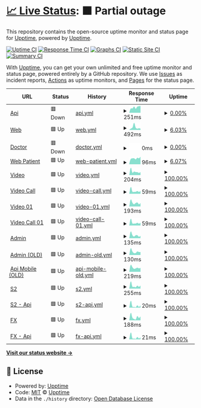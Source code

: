 # [📈 Live Status](https://upptime.github.io/upptime): <!--live status--> **🟧 Partial outage**

This repository contains the open-source uptime monitor and status page for [Upptime](https://upptime.js.org), powered by [Upptime](https://github.com/upptime/upptime).

[![Uptime CI](https://github.com/marcoadasilvaa/health/workflows/Uptime%20CI/badge.svg)](https://github.com/marcoadasilvaa/health/actions?query=workflow%3A%22Uptime+CI%22)
[![Response Time CI](https://github.com/marcoadasilvaa/health/workflows/Response%20Time%20CI/badge.svg)](https://github.com/marcoadasilvaa/health/actions?query=workflow%3A%22Response+Time+CI%22)
[![Graphs CI](https://github.com/marcoadasilvaa/health/workflows/Graphs%20CI/badge.svg)](https://github.com/marcoadasilvaa/health/actions?query=workflow%3A%22Graphs+CI%22)
[![Static Site CI](https://github.com/marcoadasilvaa/health/workflows/Static%20Site%20CI/badge.svg)](https://github.com/marcoadasilvaa/health/actions?query=workflow%3A%22Static+Site+CI%22)
[![Summary CI](https://github.com/marcoadasilvaa/health/workflows/Summary%20CI/badge.svg)](https://github.com/marcoadasilvaa/health/actions?query=workflow%3A%22Summary+CI%22)

With [Upptime](https://upptime.js.org), you can get your own unlimited and free uptime monitor and status page, powered entirely by a GitHub repository. We use [Issues](https://github.com/upptime/upptime/issues) as incident reports, [Actions](https://github.com/marcoadasilvaa/health/actions) as uptime monitors, and [Pages](https://upptime.github.io/upptime) for the status page.

<!--start: status pages-->
<!-- This summary is generated by Upptime (https://github.com/upptime/upptime) -->
<!-- Do not edit this manually, your changes will be overwritten -->
<!-- prettier-ignore -->
| URL | Status | History | Response Time | Uptime |
| --- | ------ | ------- | ------------- | ------ |
| <img alt="" src="https://icons.duckduckgo.com/ip3/app.sanna.pe.ico" height="13"> [Api](https://app.sanna.pe/validacionServicios.html) | 🟥 Down | [api.yml](https://github.com/marcoadasilvaa/health/commits/HEAD/history/api.yml) | <details><summary><img alt="Response time graph" src="./graphs/api/response-time-week.png" height="20"> 251ms</summary><br><a href="https://marcoadasilvaa.github.io/health/history/api"><img alt="Response time 1094" src="https://img.shields.io/endpoint?url=https%3A%2F%2Fraw.githubusercontent.com%2Fmarcoadasilvaa%2Fhealth%2FHEAD%2Fapi%2Fapi%2Fresponse-time.json"></a><br><a href="https://marcoadasilvaa.github.io/health/history/api"><img alt="24-hour response time 315" src="https://img.shields.io/endpoint?url=https%3A%2F%2Fraw.githubusercontent.com%2Fmarcoadasilvaa%2Fhealth%2FHEAD%2Fapi%2Fapi%2Fresponse-time-day.json"></a><br><a href="https://marcoadasilvaa.github.io/health/history/api"><img alt="7-day response time 251" src="https://img.shields.io/endpoint?url=https%3A%2F%2Fraw.githubusercontent.com%2Fmarcoadasilvaa%2Fhealth%2FHEAD%2Fapi%2Fapi%2Fresponse-time-week.json"></a><br><a href="https://marcoadasilvaa.github.io/health/history/api"><img alt="30-day response time 286" src="https://img.shields.io/endpoint?url=https%3A%2F%2Fraw.githubusercontent.com%2Fmarcoadasilvaa%2Fhealth%2FHEAD%2Fapi%2Fapi%2Fresponse-time-month.json"></a><br><a href="https://marcoadasilvaa.github.io/health/history/api"><img alt="1-year response time 1112" src="https://img.shields.io/endpoint?url=https%3A%2F%2Fraw.githubusercontent.com%2Fmarcoadasilvaa%2Fhealth%2FHEAD%2Fapi%2Fapi%2Fresponse-time-year.json"></a></details> | <details><summary><a href="https://marcoadasilvaa.github.io/health/history/api">0.00%</a></summary><a href="https://marcoadasilvaa.github.io/health/history/api"><img alt="All-time uptime 86.90%" src="https://img.shields.io/endpoint?url=https%3A%2F%2Fraw.githubusercontent.com%2Fmarcoadasilvaa%2Fhealth%2FHEAD%2Fapi%2Fapi%2Fuptime.json"></a><br><a href="https://marcoadasilvaa.github.io/health/history/api"><img alt="24-hour uptime 0.00%" src="https://img.shields.io/endpoint?url=https%3A%2F%2Fraw.githubusercontent.com%2Fmarcoadasilvaa%2Fhealth%2FHEAD%2Fapi%2Fapi%2Fuptime-day.json"></a><br><a href="https://marcoadasilvaa.github.io/health/history/api"><img alt="7-day uptime 0.00%" src="https://img.shields.io/endpoint?url=https%3A%2F%2Fraw.githubusercontent.com%2Fmarcoadasilvaa%2Fhealth%2FHEAD%2Fapi%2Fapi%2Fuptime-week.json"></a><br><a href="https://marcoadasilvaa.github.io/health/history/api"><img alt="30-day uptime 0.00%" src="https://img.shields.io/endpoint?url=https%3A%2F%2Fraw.githubusercontent.com%2Fmarcoadasilvaa%2Fhealth%2FHEAD%2Fapi%2Fapi%2Fuptime-month.json"></a><br><a href="https://marcoadasilvaa.github.io/health/history/api"><img alt="1-year uptime 75.53%" src="https://img.shields.io/endpoint?url=https%3A%2F%2Fraw.githubusercontent.com%2Fmarcoadasilvaa%2Fhealth%2FHEAD%2Fapi%2Fapi%2Fuptime-year.json"></a></details>
| <img alt="" src="https://icons.duckduckgo.com/ip3/www.sanna.pe.ico" height="13"> [Web](https://www.sanna.pe/) | 🟩 Up | [web.yml](https://github.com/marcoadasilvaa/health/commits/HEAD/history/web.yml) | <details><summary><img alt="Response time graph" src="./graphs/web/response-time-week.png" height="20"> 492ms</summary><br><a href="https://marcoadasilvaa.github.io/health/history/web"><img alt="Response time 506" src="https://img.shields.io/endpoint?url=https%3A%2F%2Fraw.githubusercontent.com%2Fmarcoadasilvaa%2Fhealth%2FHEAD%2Fapi%2Fweb%2Fresponse-time.json"></a><br><a href="https://marcoadasilvaa.github.io/health/history/web"><img alt="24-hour response time 500" src="https://img.shields.io/endpoint?url=https%3A%2F%2Fraw.githubusercontent.com%2Fmarcoadasilvaa%2Fhealth%2FHEAD%2Fapi%2Fweb%2Fresponse-time-day.json"></a><br><a href="https://marcoadasilvaa.github.io/health/history/web"><img alt="7-day response time 492" src="https://img.shields.io/endpoint?url=https%3A%2F%2Fraw.githubusercontent.com%2Fmarcoadasilvaa%2Fhealth%2FHEAD%2Fapi%2Fweb%2Fresponse-time-week.json"></a><br><a href="https://marcoadasilvaa.github.io/health/history/web"><img alt="30-day response time 426" src="https://img.shields.io/endpoint?url=https%3A%2F%2Fraw.githubusercontent.com%2Fmarcoadasilvaa%2Fhealth%2FHEAD%2Fapi%2Fweb%2Fresponse-time-month.json"></a><br><a href="https://marcoadasilvaa.github.io/health/history/web"><img alt="1-year response time 502" src="https://img.shields.io/endpoint?url=https%3A%2F%2Fraw.githubusercontent.com%2Fmarcoadasilvaa%2Fhealth%2FHEAD%2Fapi%2Fweb%2Fresponse-time-year.json"></a></details> | <details><summary><a href="https://marcoadasilvaa.github.io/health/history/web">6.03%</a></summary><a href="https://marcoadasilvaa.github.io/health/history/web"><img alt="All-time uptime 90.57%" src="https://img.shields.io/endpoint?url=https%3A%2F%2Fraw.githubusercontent.com%2Fmarcoadasilvaa%2Fhealth%2FHEAD%2Fapi%2Fweb%2Fuptime.json"></a><br><a href="https://marcoadasilvaa.github.io/health/history/web"><img alt="24-hour uptime 42.24%" src="https://img.shields.io/endpoint?url=https%3A%2F%2Fraw.githubusercontent.com%2Fmarcoadasilvaa%2Fhealth%2FHEAD%2Fapi%2Fweb%2Fuptime-day.json"></a><br><a href="https://marcoadasilvaa.github.io/health/history/web"><img alt="7-day uptime 6.03%" src="https://img.shields.io/endpoint?url=https%3A%2F%2Fraw.githubusercontent.com%2Fmarcoadasilvaa%2Fhealth%2FHEAD%2Fapi%2Fweb%2Fuptime-week.json"></a><br><a href="https://marcoadasilvaa.github.io/health/history/web"><img alt="30-day uptime 0.00%" src="https://img.shields.io/endpoint?url=https%3A%2F%2Fraw.githubusercontent.com%2Fmarcoadasilvaa%2Fhealth%2FHEAD%2Fapi%2Fweb%2Fuptime-month.json"></a><br><a href="https://marcoadasilvaa.github.io/health/history/web"><img alt="1-year uptime 80.72%" src="https://img.shields.io/endpoint?url=https%3A%2F%2Fraw.githubusercontent.com%2Fmarcoadasilvaa%2Fhealth%2FHEAD%2Fapi%2Fweb%2Fuptime-year.json"></a></details>
| <img alt="" src="https://icons.duckduckgo.com/ip3/doctoronline.doctormas.com.pe.ico" height="13"> [Doctor](https://doctoronline.doctormas.com.pe/) | 🟥 Down | [doctor.yml](https://github.com/marcoadasilvaa/health/commits/HEAD/history/doctor.yml) | <details><summary><img alt="Response time graph" src="./graphs/doctor/response-time-week.png" height="20"> 0ms</summary><br><a href="https://marcoadasilvaa.github.io/health/history/doctor"><img alt="Response time 2141" src="https://img.shields.io/endpoint?url=https%3A%2F%2Fraw.githubusercontent.com%2Fmarcoadasilvaa%2Fhealth%2FHEAD%2Fapi%2Fdoctor%2Fresponse-time.json"></a><br><a href="https://marcoadasilvaa.github.io/health/history/doctor"><img alt="24-hour response time 0" src="https://img.shields.io/endpoint?url=https%3A%2F%2Fraw.githubusercontent.com%2Fmarcoadasilvaa%2Fhealth%2FHEAD%2Fapi%2Fdoctor%2Fresponse-time-day.json"></a><br><a href="https://marcoadasilvaa.github.io/health/history/doctor"><img alt="7-day response time 0" src="https://img.shields.io/endpoint?url=https%3A%2F%2Fraw.githubusercontent.com%2Fmarcoadasilvaa%2Fhealth%2FHEAD%2Fapi%2Fdoctor%2Fresponse-time-week.json"></a><br><a href="https://marcoadasilvaa.github.io/health/history/doctor"><img alt="30-day response time 0" src="https://img.shields.io/endpoint?url=https%3A%2F%2Fraw.githubusercontent.com%2Fmarcoadasilvaa%2Fhealth%2FHEAD%2Fapi%2Fdoctor%2Fresponse-time-month.json"></a><br><a href="https://marcoadasilvaa.github.io/health/history/doctor"><img alt="1-year response time 2141" src="https://img.shields.io/endpoint?url=https%3A%2F%2Fraw.githubusercontent.com%2Fmarcoadasilvaa%2Fhealth%2FHEAD%2Fapi%2Fdoctor%2Fresponse-time-year.json"></a></details> | <details><summary><a href="https://marcoadasilvaa.github.io/health/history/doctor">0.00%</a></summary><a href="https://marcoadasilvaa.github.io/health/history/doctor"><img alt="All-time uptime 1.50%" src="https://img.shields.io/endpoint?url=https%3A%2F%2Fraw.githubusercontent.com%2Fmarcoadasilvaa%2Fhealth%2FHEAD%2Fapi%2Fdoctor%2Fuptime.json"></a><br><a href="https://marcoadasilvaa.github.io/health/history/doctor"><img alt="24-hour uptime 0.00%" src="https://img.shields.io/endpoint?url=https%3A%2F%2Fraw.githubusercontent.com%2Fmarcoadasilvaa%2Fhealth%2FHEAD%2Fapi%2Fdoctor%2Fuptime-day.json"></a><br><a href="https://marcoadasilvaa.github.io/health/history/doctor"><img alt="7-day uptime 0.00%" src="https://img.shields.io/endpoint?url=https%3A%2F%2Fraw.githubusercontent.com%2Fmarcoadasilvaa%2Fhealth%2FHEAD%2Fapi%2Fdoctor%2Fuptime-week.json"></a><br><a href="https://marcoadasilvaa.github.io/health/history/doctor"><img alt="30-day uptime 0.00%" src="https://img.shields.io/endpoint?url=https%3A%2F%2Fraw.githubusercontent.com%2Fmarcoadasilvaa%2Fhealth%2FHEAD%2Fapi%2Fdoctor%2Fuptime-month.json"></a><br><a href="https://marcoadasilvaa.github.io/health/history/doctor"><img alt="1-year uptime 10.33%" src="https://img.shields.io/endpoint?url=https%3A%2F%2Fraw.githubusercontent.com%2Fmarcoadasilvaa%2Fhealth%2FHEAD%2Fapi%2Fdoctor%2Fuptime-year.json"></a></details>
| <img alt="" src="https://icons.duckduckgo.com/ip3/www.sanna.pe.ico" height="13"> [Web Patient](https://www.sanna.pe/citas/) | 🟩 Up | [web-patient.yml](https://github.com/marcoadasilvaa/health/commits/HEAD/history/web-patient.yml) | <details><summary><img alt="Response time graph" src="./graphs/web-patient/response-time-week.png" height="20"> 96ms</summary><br><a href="https://marcoadasilvaa.github.io/health/history/web-patient"><img alt="Response time 86" src="https://img.shields.io/endpoint?url=https%3A%2F%2Fraw.githubusercontent.com%2Fmarcoadasilvaa%2Fhealth%2FHEAD%2Fapi%2Fweb-patient%2Fresponse-time.json"></a><br><a href="https://marcoadasilvaa.github.io/health/history/web-patient"><img alt="24-hour response time 104" src="https://img.shields.io/endpoint?url=https%3A%2F%2Fraw.githubusercontent.com%2Fmarcoadasilvaa%2Fhealth%2FHEAD%2Fapi%2Fweb-patient%2Fresponse-time-day.json"></a><br><a href="https://marcoadasilvaa.github.io/health/history/web-patient"><img alt="7-day response time 96" src="https://img.shields.io/endpoint?url=https%3A%2F%2Fraw.githubusercontent.com%2Fmarcoadasilvaa%2Fhealth%2FHEAD%2Fapi%2Fweb-patient%2Fresponse-time-week.json"></a><br><a href="https://marcoadasilvaa.github.io/health/history/web-patient"><img alt="30-day response time 76" src="https://img.shields.io/endpoint?url=https%3A%2F%2Fraw.githubusercontent.com%2Fmarcoadasilvaa%2Fhealth%2FHEAD%2Fapi%2Fweb-patient%2Fresponse-time-month.json"></a><br><a href="https://marcoadasilvaa.github.io/health/history/web-patient"><img alt="1-year response time 88" src="https://img.shields.io/endpoint?url=https%3A%2F%2Fraw.githubusercontent.com%2Fmarcoadasilvaa%2Fhealth%2FHEAD%2Fapi%2Fweb-patient%2Fresponse-time-year.json"></a></details> | <details><summary><a href="https://marcoadasilvaa.github.io/health/history/web-patient">6.07%</a></summary><a href="https://marcoadasilvaa.github.io/health/history/web-patient"><img alt="All-time uptime 90.54%" src="https://img.shields.io/endpoint?url=https%3A%2F%2Fraw.githubusercontent.com%2Fmarcoadasilvaa%2Fhealth%2FHEAD%2Fapi%2Fweb-patient%2Fuptime.json"></a><br><a href="https://marcoadasilvaa.github.io/health/history/web-patient"><img alt="24-hour uptime 42.50%" src="https://img.shields.io/endpoint?url=https%3A%2F%2Fraw.githubusercontent.com%2Fmarcoadasilvaa%2Fhealth%2FHEAD%2Fapi%2Fweb-patient%2Fuptime-day.json"></a><br><a href="https://marcoadasilvaa.github.io/health/history/web-patient"><img alt="7-day uptime 6.07%" src="https://img.shields.io/endpoint?url=https%3A%2F%2Fraw.githubusercontent.com%2Fmarcoadasilvaa%2Fhealth%2FHEAD%2Fapi%2Fweb-patient%2Fuptime-week.json"></a><br><a href="https://marcoadasilvaa.github.io/health/history/web-patient"><img alt="30-day uptime 0.00%" src="https://img.shields.io/endpoint?url=https%3A%2F%2Fraw.githubusercontent.com%2Fmarcoadasilvaa%2Fhealth%2FHEAD%2Fapi%2Fweb-patient%2Fuptime-month.json"></a><br><a href="https://marcoadasilvaa.github.io/health/history/web-patient"><img alt="1-year uptime 80.71%" src="https://img.shields.io/endpoint?url=https%3A%2F%2Fraw.githubusercontent.com%2Fmarcoadasilvaa%2Fhealth%2FHEAD%2Fapi%2Fweb-patient%2Fuptime-year.json"></a></details>
| <img alt="" src="https://icons.duckduckgo.com/ip3/jitsi.sannavideos.com.ico" height="13"> [Video](https://jitsi.sannavideos.com/) | 🟩 Up | [video.yml](https://github.com/marcoadasilvaa/health/commits/HEAD/history/video.yml) | <details><summary><img alt="Response time graph" src="./graphs/video/response-time-week.png" height="20"> 204ms</summary><br><a href="https://marcoadasilvaa.github.io/health/history/video"><img alt="Response time 262" src="https://img.shields.io/endpoint?url=https%3A%2F%2Fraw.githubusercontent.com%2Fmarcoadasilvaa%2Fhealth%2FHEAD%2Fapi%2Fvideo%2Fresponse-time.json"></a><br><a href="https://marcoadasilvaa.github.io/health/history/video"><img alt="24-hour response time 174" src="https://img.shields.io/endpoint?url=https%3A%2F%2Fraw.githubusercontent.com%2Fmarcoadasilvaa%2Fhealth%2FHEAD%2Fapi%2Fvideo%2Fresponse-time-day.json"></a><br><a href="https://marcoadasilvaa.github.io/health/history/video"><img alt="7-day response time 204" src="https://img.shields.io/endpoint?url=https%3A%2F%2Fraw.githubusercontent.com%2Fmarcoadasilvaa%2Fhealth%2FHEAD%2Fapi%2Fvideo%2Fresponse-time-week.json"></a><br><a href="https://marcoadasilvaa.github.io/health/history/video"><img alt="30-day response time 238" src="https://img.shields.io/endpoint?url=https%3A%2F%2Fraw.githubusercontent.com%2Fmarcoadasilvaa%2Fhealth%2FHEAD%2Fapi%2Fvideo%2Fresponse-time-month.json"></a><br><a href="https://marcoadasilvaa.github.io/health/history/video"><img alt="1-year response time 258" src="https://img.shields.io/endpoint?url=https%3A%2F%2Fraw.githubusercontent.com%2Fmarcoadasilvaa%2Fhealth%2FHEAD%2Fapi%2Fvideo%2Fresponse-time-year.json"></a></details> | <details><summary><a href="https://marcoadasilvaa.github.io/health/history/video">100.00%</a></summary><a href="https://marcoadasilvaa.github.io/health/history/video"><img alt="All-time uptime 97.84%" src="https://img.shields.io/endpoint?url=https%3A%2F%2Fraw.githubusercontent.com%2Fmarcoadasilvaa%2Fhealth%2FHEAD%2Fapi%2Fvideo%2Fuptime.json"></a><br><a href="https://marcoadasilvaa.github.io/health/history/video"><img alt="24-hour uptime 100.00%" src="https://img.shields.io/endpoint?url=https%3A%2F%2Fraw.githubusercontent.com%2Fmarcoadasilvaa%2Fhealth%2FHEAD%2Fapi%2Fvideo%2Fuptime-day.json"></a><br><a href="https://marcoadasilvaa.github.io/health/history/video"><img alt="7-day uptime 100.00%" src="https://img.shields.io/endpoint?url=https%3A%2F%2Fraw.githubusercontent.com%2Fmarcoadasilvaa%2Fhealth%2FHEAD%2Fapi%2Fvideo%2Fuptime-week.json"></a><br><a href="https://marcoadasilvaa.github.io/health/history/video"><img alt="30-day uptime 98.88%" src="https://img.shields.io/endpoint?url=https%3A%2F%2Fraw.githubusercontent.com%2Fmarcoadasilvaa%2Fhealth%2FHEAD%2Fapi%2Fvideo%2Fuptime-month.json"></a><br><a href="https://marcoadasilvaa.github.io/health/history/video"><img alt="1-year uptime 95.79%" src="https://img.shields.io/endpoint?url=https%3A%2F%2Fraw.githubusercontent.com%2Fmarcoadasilvaa%2Fhealth%2FHEAD%2Fapi%2Fvideo%2Fuptime-year.json"></a></details>
| <img alt="" src="https://icons.duckduckgo.com/ip3/jitsi.sannavideos.com.ico" height="13"> [Video Call](https://jitsi.sannavideos.com/test) | 🟩 Up | [video-call.yml](https://github.com/marcoadasilvaa/health/commits/HEAD/history/video-call.yml) | <details><summary><img alt="Response time graph" src="./graphs/video-call/response-time-week.png" height="20"> 59ms</summary><br><a href="https://marcoadasilvaa.github.io/health/history/video-call"><img alt="Response time 75" src="https://img.shields.io/endpoint?url=https%3A%2F%2Fraw.githubusercontent.com%2Fmarcoadasilvaa%2Fhealth%2FHEAD%2Fapi%2Fvideo-call%2Fresponse-time.json"></a><br><a href="https://marcoadasilvaa.github.io/health/history/video-call"><img alt="24-hour response time 57" src="https://img.shields.io/endpoint?url=https%3A%2F%2Fraw.githubusercontent.com%2Fmarcoadasilvaa%2Fhealth%2FHEAD%2Fapi%2Fvideo-call%2Fresponse-time-day.json"></a><br><a href="https://marcoadasilvaa.github.io/health/history/video-call"><img alt="7-day response time 59" src="https://img.shields.io/endpoint?url=https%3A%2F%2Fraw.githubusercontent.com%2Fmarcoadasilvaa%2Fhealth%2FHEAD%2Fapi%2Fvideo-call%2Fresponse-time-week.json"></a><br><a href="https://marcoadasilvaa.github.io/health/history/video-call"><img alt="30-day response time 77" src="https://img.shields.io/endpoint?url=https%3A%2F%2Fraw.githubusercontent.com%2Fmarcoadasilvaa%2Fhealth%2FHEAD%2Fapi%2Fvideo-call%2Fresponse-time-month.json"></a><br><a href="https://marcoadasilvaa.github.io/health/history/video-call"><img alt="1-year response time 74" src="https://img.shields.io/endpoint?url=https%3A%2F%2Fraw.githubusercontent.com%2Fmarcoadasilvaa%2Fhealth%2FHEAD%2Fapi%2Fvideo-call%2Fresponse-time-year.json"></a></details> | <details><summary><a href="https://marcoadasilvaa.github.io/health/history/video-call">100.00%</a></summary><a href="https://marcoadasilvaa.github.io/health/history/video-call"><img alt="All-time uptime 99.66%" src="https://img.shields.io/endpoint?url=https%3A%2F%2Fraw.githubusercontent.com%2Fmarcoadasilvaa%2Fhealth%2FHEAD%2Fapi%2Fvideo-call%2Fuptime.json"></a><br><a href="https://marcoadasilvaa.github.io/health/history/video-call"><img alt="24-hour uptime 100.00%" src="https://img.shields.io/endpoint?url=https%3A%2F%2Fraw.githubusercontent.com%2Fmarcoadasilvaa%2Fhealth%2FHEAD%2Fapi%2Fvideo-call%2Fuptime-day.json"></a><br><a href="https://marcoadasilvaa.github.io/health/history/video-call"><img alt="7-day uptime 100.00%" src="https://img.shields.io/endpoint?url=https%3A%2F%2Fraw.githubusercontent.com%2Fmarcoadasilvaa%2Fhealth%2FHEAD%2Fapi%2Fvideo-call%2Fuptime-week.json"></a><br><a href="https://marcoadasilvaa.github.io/health/history/video-call"><img alt="30-day uptime 98.88%" src="https://img.shields.io/endpoint?url=https%3A%2F%2Fraw.githubusercontent.com%2Fmarcoadasilvaa%2Fhealth%2FHEAD%2Fapi%2Fvideo-call%2Fuptime-month.json"></a><br><a href="https://marcoadasilvaa.github.io/health/history/video-call"><img alt="1-year uptime 99.48%" src="https://img.shields.io/endpoint?url=https%3A%2F%2Fraw.githubusercontent.com%2Fmarcoadasilvaa%2Fhealth%2FHEAD%2Fapi%2Fvideo-call%2Fuptime-year.json"></a></details>
| <img alt="" src="https://icons.duckduckgo.com/ip3/jitsi01.sannavideos.com.ico" height="13"> [Video 01](https://jitsi01.sannavideos.com/) | 🟩 Up | [video-01.yml](https://github.com/marcoadasilvaa/health/commits/HEAD/history/video-01.yml) | <details><summary><img alt="Response time graph" src="./graphs/video-01/response-time-week.png" height="20"> 193ms</summary><br><a href="https://marcoadasilvaa.github.io/health/history/video-01"><img alt="Response time 233" src="https://img.shields.io/endpoint?url=https%3A%2F%2Fraw.githubusercontent.com%2Fmarcoadasilvaa%2Fhealth%2FHEAD%2Fapi%2Fvideo-01%2Fresponse-time.json"></a><br><a href="https://marcoadasilvaa.github.io/health/history/video-01"><img alt="24-hour response time 175" src="https://img.shields.io/endpoint?url=https%3A%2F%2Fraw.githubusercontent.com%2Fmarcoadasilvaa%2Fhealth%2FHEAD%2Fapi%2Fvideo-01%2Fresponse-time-day.json"></a><br><a href="https://marcoadasilvaa.github.io/health/history/video-01"><img alt="7-day response time 193" src="https://img.shields.io/endpoint?url=https%3A%2F%2Fraw.githubusercontent.com%2Fmarcoadasilvaa%2Fhealth%2FHEAD%2Fapi%2Fvideo-01%2Fresponse-time-week.json"></a><br><a href="https://marcoadasilvaa.github.io/health/history/video-01"><img alt="30-day response time 241" src="https://img.shields.io/endpoint?url=https%3A%2F%2Fraw.githubusercontent.com%2Fmarcoadasilvaa%2Fhealth%2FHEAD%2Fapi%2Fvideo-01%2Fresponse-time-month.json"></a><br><a href="https://marcoadasilvaa.github.io/health/history/video-01"><img alt="1-year response time 233" src="https://img.shields.io/endpoint?url=https%3A%2F%2Fraw.githubusercontent.com%2Fmarcoadasilvaa%2Fhealth%2FHEAD%2Fapi%2Fvideo-01%2Fresponse-time-year.json"></a></details> | <details><summary><a href="https://marcoadasilvaa.github.io/health/history/video-01">100.00%</a></summary><a href="https://marcoadasilvaa.github.io/health/history/video-01"><img alt="All-time uptime 99.66%" src="https://img.shields.io/endpoint?url=https%3A%2F%2Fraw.githubusercontent.com%2Fmarcoadasilvaa%2Fhealth%2FHEAD%2Fapi%2Fvideo-01%2Fuptime.json"></a><br><a href="https://marcoadasilvaa.github.io/health/history/video-01"><img alt="24-hour uptime 100.00%" src="https://img.shields.io/endpoint?url=https%3A%2F%2Fraw.githubusercontent.com%2Fmarcoadasilvaa%2Fhealth%2FHEAD%2Fapi%2Fvideo-01%2Fuptime-day.json"></a><br><a href="https://marcoadasilvaa.github.io/health/history/video-01"><img alt="7-day uptime 100.00%" src="https://img.shields.io/endpoint?url=https%3A%2F%2Fraw.githubusercontent.com%2Fmarcoadasilvaa%2Fhealth%2FHEAD%2Fapi%2Fvideo-01%2Fuptime-week.json"></a><br><a href="https://marcoadasilvaa.github.io/health/history/video-01"><img alt="30-day uptime 98.02%" src="https://img.shields.io/endpoint?url=https%3A%2F%2Fraw.githubusercontent.com%2Fmarcoadasilvaa%2Fhealth%2FHEAD%2Fapi%2Fvideo-01%2Fuptime-month.json"></a><br><a href="https://marcoadasilvaa.github.io/health/history/video-01"><img alt="1-year uptime 99.66%" src="https://img.shields.io/endpoint?url=https%3A%2F%2Fraw.githubusercontent.com%2Fmarcoadasilvaa%2Fhealth%2FHEAD%2Fapi%2Fvideo-01%2Fuptime-year.json"></a></details>
| <img alt="" src="https://icons.duckduckgo.com/ip3/jitsi01.sannavideos.com.ico" height="13"> [Video Call 01](https://jitsi01.sannavideos.com/test) | 🟩 Up | [video-call-01.yml](https://github.com/marcoadasilvaa/health/commits/HEAD/history/video-call-01.yml) | <details><summary><img alt="Response time graph" src="./graphs/video-call-01/response-time-week.png" height="20"> 59ms</summary><br><a href="https://marcoadasilvaa.github.io/health/history/video-call-01"><img alt="Response time 71" src="https://img.shields.io/endpoint?url=https%3A%2F%2Fraw.githubusercontent.com%2Fmarcoadasilvaa%2Fhealth%2FHEAD%2Fapi%2Fvideo-call-01%2Fresponse-time.json"></a><br><a href="https://marcoadasilvaa.github.io/health/history/video-call-01"><img alt="24-hour response time 57" src="https://img.shields.io/endpoint?url=https%3A%2F%2Fraw.githubusercontent.com%2Fmarcoadasilvaa%2Fhealth%2FHEAD%2Fapi%2Fvideo-call-01%2Fresponse-time-day.json"></a><br><a href="https://marcoadasilvaa.github.io/health/history/video-call-01"><img alt="7-day response time 59" src="https://img.shields.io/endpoint?url=https%3A%2F%2Fraw.githubusercontent.com%2Fmarcoadasilvaa%2Fhealth%2FHEAD%2Fapi%2Fvideo-call-01%2Fresponse-time-week.json"></a><br><a href="https://marcoadasilvaa.github.io/health/history/video-call-01"><img alt="30-day response time 80" src="https://img.shields.io/endpoint?url=https%3A%2F%2Fraw.githubusercontent.com%2Fmarcoadasilvaa%2Fhealth%2FHEAD%2Fapi%2Fvideo-call-01%2Fresponse-time-month.json"></a><br><a href="https://marcoadasilvaa.github.io/health/history/video-call-01"><img alt="1-year response time 71" src="https://img.shields.io/endpoint?url=https%3A%2F%2Fraw.githubusercontent.com%2Fmarcoadasilvaa%2Fhealth%2FHEAD%2Fapi%2Fvideo-call-01%2Fresponse-time-year.json"></a></details> | <details><summary><a href="https://marcoadasilvaa.github.io/health/history/video-call-01">100.00%</a></summary><a href="https://marcoadasilvaa.github.io/health/history/video-call-01"><img alt="All-time uptime 99.66%" src="https://img.shields.io/endpoint?url=https%3A%2F%2Fraw.githubusercontent.com%2Fmarcoadasilvaa%2Fhealth%2FHEAD%2Fapi%2Fvideo-call-01%2Fuptime.json"></a><br><a href="https://marcoadasilvaa.github.io/health/history/video-call-01"><img alt="24-hour uptime 100.00%" src="https://img.shields.io/endpoint?url=https%3A%2F%2Fraw.githubusercontent.com%2Fmarcoadasilvaa%2Fhealth%2FHEAD%2Fapi%2Fvideo-call-01%2Fuptime-day.json"></a><br><a href="https://marcoadasilvaa.github.io/health/history/video-call-01"><img alt="7-day uptime 100.00%" src="https://img.shields.io/endpoint?url=https%3A%2F%2Fraw.githubusercontent.com%2Fmarcoadasilvaa%2Fhealth%2FHEAD%2Fapi%2Fvideo-call-01%2Fuptime-week.json"></a><br><a href="https://marcoadasilvaa.github.io/health/history/video-call-01"><img alt="30-day uptime 98.02%" src="https://img.shields.io/endpoint?url=https%3A%2F%2Fraw.githubusercontent.com%2Fmarcoadasilvaa%2Fhealth%2FHEAD%2Fapi%2Fvideo-call-01%2Fuptime-month.json"></a><br><a href="https://marcoadasilvaa.github.io/health/history/video-call-01"><img alt="1-year uptime 99.66%" src="https://img.shields.io/endpoint?url=https%3A%2F%2Fraw.githubusercontent.com%2Fmarcoadasilvaa%2Fhealth%2FHEAD%2Fapi%2Fvideo-call-01%2Fuptime-year.json"></a></details>
| <img alt="" src="https://icons.duckduckgo.com/ip3/admin.tutenlabs.com.ico" height="13"> [Admin](https://admin.tutenlabs.com/) | 🟩 Up | [admin.yml](https://github.com/marcoadasilvaa/health/commits/HEAD/history/admin.yml) | <details><summary><img alt="Response time graph" src="./graphs/admin/response-time-week.png" height="20"> 135ms</summary><br><a href="https://marcoadasilvaa.github.io/health/history/admin"><img alt="Response time 165" src="https://img.shields.io/endpoint?url=https%3A%2F%2Fraw.githubusercontent.com%2Fmarcoadasilvaa%2Fhealth%2FHEAD%2Fapi%2Fadmin%2Fresponse-time.json"></a><br><a href="https://marcoadasilvaa.github.io/health/history/admin"><img alt="24-hour response time 105" src="https://img.shields.io/endpoint?url=https%3A%2F%2Fraw.githubusercontent.com%2Fmarcoadasilvaa%2Fhealth%2FHEAD%2Fapi%2Fadmin%2Fresponse-time-day.json"></a><br><a href="https://marcoadasilvaa.github.io/health/history/admin"><img alt="7-day response time 135" src="https://img.shields.io/endpoint?url=https%3A%2F%2Fraw.githubusercontent.com%2Fmarcoadasilvaa%2Fhealth%2FHEAD%2Fapi%2Fadmin%2Fresponse-time-week.json"></a><br><a href="https://marcoadasilvaa.github.io/health/history/admin"><img alt="30-day response time 171" src="https://img.shields.io/endpoint?url=https%3A%2F%2Fraw.githubusercontent.com%2Fmarcoadasilvaa%2Fhealth%2FHEAD%2Fapi%2Fadmin%2Fresponse-time-month.json"></a><br><a href="https://marcoadasilvaa.github.io/health/history/admin"><img alt="1-year response time 161" src="https://img.shields.io/endpoint?url=https%3A%2F%2Fraw.githubusercontent.com%2Fmarcoadasilvaa%2Fhealth%2FHEAD%2Fapi%2Fadmin%2Fresponse-time-year.json"></a></details> | <details><summary><a href="https://marcoadasilvaa.github.io/health/history/admin">100.00%</a></summary><a href="https://marcoadasilvaa.github.io/health/history/admin"><img alt="All-time uptime 99.99%" src="https://img.shields.io/endpoint?url=https%3A%2F%2Fraw.githubusercontent.com%2Fmarcoadasilvaa%2Fhealth%2FHEAD%2Fapi%2Fadmin%2Fuptime.json"></a><br><a href="https://marcoadasilvaa.github.io/health/history/admin"><img alt="24-hour uptime 100.00%" src="https://img.shields.io/endpoint?url=https%3A%2F%2Fraw.githubusercontent.com%2Fmarcoadasilvaa%2Fhealth%2FHEAD%2Fapi%2Fadmin%2Fuptime-day.json"></a><br><a href="https://marcoadasilvaa.github.io/health/history/admin"><img alt="7-day uptime 100.00%" src="https://img.shields.io/endpoint?url=https%3A%2F%2Fraw.githubusercontent.com%2Fmarcoadasilvaa%2Fhealth%2FHEAD%2Fapi%2Fadmin%2Fuptime-week.json"></a><br><a href="https://marcoadasilvaa.github.io/health/history/admin"><img alt="30-day uptime 100.00%" src="https://img.shields.io/endpoint?url=https%3A%2F%2Fraw.githubusercontent.com%2Fmarcoadasilvaa%2Fhealth%2FHEAD%2Fapi%2Fadmin%2Fuptime-month.json"></a><br><a href="https://marcoadasilvaa.github.io/health/history/admin"><img alt="1-year uptime 99.98%" src="https://img.shields.io/endpoint?url=https%3A%2F%2Fraw.githubusercontent.com%2Fmarcoadasilvaa%2Fhealth%2FHEAD%2Fapi%2Fadmin%2Fuptime-year.json"></a></details>
| <img alt="" src="https://icons.duckduckgo.com/ip3/admfsm.tutenlabs.com.ico" height="13"> [Admin (OLD)](https://admfsm.tutenlabs.com/) | 🟩 Up | [admin-old.yml](https://github.com/marcoadasilvaa/health/commits/HEAD/history/admin-old.yml) | <details><summary><img alt="Response time graph" src="./graphs/admin-old/response-time-week.png" height="20"> 130ms</summary><br><a href="https://marcoadasilvaa.github.io/health/history/admin-old"><img alt="Response time 158" src="https://img.shields.io/endpoint?url=https%3A%2F%2Fraw.githubusercontent.com%2Fmarcoadasilvaa%2Fhealth%2FHEAD%2Fapi%2Fadmin-old%2Fresponse-time.json"></a><br><a href="https://marcoadasilvaa.github.io/health/history/admin-old"><img alt="24-hour response time 117" src="https://img.shields.io/endpoint?url=https%3A%2F%2Fraw.githubusercontent.com%2Fmarcoadasilvaa%2Fhealth%2FHEAD%2Fapi%2Fadmin-old%2Fresponse-time-day.json"></a><br><a href="https://marcoadasilvaa.github.io/health/history/admin-old"><img alt="7-day response time 130" src="https://img.shields.io/endpoint?url=https%3A%2F%2Fraw.githubusercontent.com%2Fmarcoadasilvaa%2Fhealth%2FHEAD%2Fapi%2Fadmin-old%2Fresponse-time-week.json"></a><br><a href="https://marcoadasilvaa.github.io/health/history/admin-old"><img alt="30-day response time 165" src="https://img.shields.io/endpoint?url=https%3A%2F%2Fraw.githubusercontent.com%2Fmarcoadasilvaa%2Fhealth%2FHEAD%2Fapi%2Fadmin-old%2Fresponse-time-month.json"></a><br><a href="https://marcoadasilvaa.github.io/health/history/admin-old"><img alt="1-year response time 158" src="https://img.shields.io/endpoint?url=https%3A%2F%2Fraw.githubusercontent.com%2Fmarcoadasilvaa%2Fhealth%2FHEAD%2Fapi%2Fadmin-old%2Fresponse-time-year.json"></a></details> | <details><summary><a href="https://marcoadasilvaa.github.io/health/history/admin-old">100.00%</a></summary><a href="https://marcoadasilvaa.github.io/health/history/admin-old"><img alt="All-time uptime 88.88%" src="https://img.shields.io/endpoint?url=https%3A%2F%2Fraw.githubusercontent.com%2Fmarcoadasilvaa%2Fhealth%2FHEAD%2Fapi%2Fadmin-old%2Fuptime.json"></a><br><a href="https://marcoadasilvaa.github.io/health/history/admin-old"><img alt="24-hour uptime 100.00%" src="https://img.shields.io/endpoint?url=https%3A%2F%2Fraw.githubusercontent.com%2Fmarcoadasilvaa%2Fhealth%2FHEAD%2Fapi%2Fadmin-old%2Fuptime-day.json"></a><br><a href="https://marcoadasilvaa.github.io/health/history/admin-old"><img alt="7-day uptime 100.00%" src="https://img.shields.io/endpoint?url=https%3A%2F%2Fraw.githubusercontent.com%2Fmarcoadasilvaa%2Fhealth%2FHEAD%2Fapi%2Fadmin-old%2Fuptime-week.json"></a><br><a href="https://marcoadasilvaa.github.io/health/history/admin-old"><img alt="30-day uptime 100.00%" src="https://img.shields.io/endpoint?url=https%3A%2F%2Fraw.githubusercontent.com%2Fmarcoadasilvaa%2Fhealth%2FHEAD%2Fapi%2Fadmin-old%2Fuptime-month.json"></a><br><a href="https://marcoadasilvaa.github.io/health/history/admin-old"><img alt="1-year uptime 82.60%" src="https://img.shields.io/endpoint?url=https%3A%2F%2Fraw.githubusercontent.com%2Fmarcoadasilvaa%2Fhealth%2FHEAD%2Fapi%2Fadmin-old%2Fuptime-year.json"></a></details>
| <img alt="" src="https://icons.duckduckgo.com/ip3/api-mobile.tutenservicios.com.ico" height="13"> [Api Mobile (OLD)](https://api-mobile.tutenservicios.com/) | 🟩 Up | [api-mobile-old.yml](https://github.com/marcoadasilvaa/health/commits/HEAD/history/api-mobile-old.yml) | <details><summary><img alt="Response time graph" src="./graphs/api-mobile-old/response-time-week.png" height="20"> 219ms</summary><br><a href="https://marcoadasilvaa.github.io/health/history/api-mobile-old"><img alt="Response time 251" src="https://img.shields.io/endpoint?url=https%3A%2F%2Fraw.githubusercontent.com%2Fmarcoadasilvaa%2Fhealth%2FHEAD%2Fapi%2Fapi-mobile-old%2Fresponse-time.json"></a><br><a href="https://marcoadasilvaa.github.io/health/history/api-mobile-old"><img alt="24-hour response time 206" src="https://img.shields.io/endpoint?url=https%3A%2F%2Fraw.githubusercontent.com%2Fmarcoadasilvaa%2Fhealth%2FHEAD%2Fapi%2Fapi-mobile-old%2Fresponse-time-day.json"></a><br><a href="https://marcoadasilvaa.github.io/health/history/api-mobile-old"><img alt="7-day response time 219" src="https://img.shields.io/endpoint?url=https%3A%2F%2Fraw.githubusercontent.com%2Fmarcoadasilvaa%2Fhealth%2FHEAD%2Fapi%2Fapi-mobile-old%2Fresponse-time-week.json"></a><br><a href="https://marcoadasilvaa.github.io/health/history/api-mobile-old"><img alt="30-day response time 264" src="https://img.shields.io/endpoint?url=https%3A%2F%2Fraw.githubusercontent.com%2Fmarcoadasilvaa%2Fhealth%2FHEAD%2Fapi%2Fapi-mobile-old%2Fresponse-time-month.json"></a><br><a href="https://marcoadasilvaa.github.io/health/history/api-mobile-old"><img alt="1-year response time 247" src="https://img.shields.io/endpoint?url=https%3A%2F%2Fraw.githubusercontent.com%2Fmarcoadasilvaa%2Fhealth%2FHEAD%2Fapi%2Fapi-mobile-old%2Fresponse-time-year.json"></a></details> | <details><summary><a href="https://marcoadasilvaa.github.io/health/history/api-mobile-old">100.00%</a></summary><a href="https://marcoadasilvaa.github.io/health/history/api-mobile-old"><img alt="All-time uptime 99.94%" src="https://img.shields.io/endpoint?url=https%3A%2F%2Fraw.githubusercontent.com%2Fmarcoadasilvaa%2Fhealth%2FHEAD%2Fapi%2Fapi-mobile-old%2Fuptime.json"></a><br><a href="https://marcoadasilvaa.github.io/health/history/api-mobile-old"><img alt="24-hour uptime 100.00%" src="https://img.shields.io/endpoint?url=https%3A%2F%2Fraw.githubusercontent.com%2Fmarcoadasilvaa%2Fhealth%2FHEAD%2Fapi%2Fapi-mobile-old%2Fuptime-day.json"></a><br><a href="https://marcoadasilvaa.github.io/health/history/api-mobile-old"><img alt="7-day uptime 100.00%" src="https://img.shields.io/endpoint?url=https%3A%2F%2Fraw.githubusercontent.com%2Fmarcoadasilvaa%2Fhealth%2FHEAD%2Fapi%2Fapi-mobile-old%2Fuptime-week.json"></a><br><a href="https://marcoadasilvaa.github.io/health/history/api-mobile-old"><img alt="30-day uptime 100.00%" src="https://img.shields.io/endpoint?url=https%3A%2F%2Fraw.githubusercontent.com%2Fmarcoadasilvaa%2Fhealth%2FHEAD%2Fapi%2Fapi-mobile-old%2Fuptime-month.json"></a><br><a href="https://marcoadasilvaa.github.io/health/history/api-mobile-old"><img alt="1-year uptime 99.91%" src="https://img.shields.io/endpoint?url=https%3A%2F%2Fraw.githubusercontent.com%2Fmarcoadasilvaa%2Fhealth%2FHEAD%2Fapi%2Fapi-mobile-old%2Fuptime-year.json"></a></details>
| <img alt="" src="https://icons.duckduckgo.com/ip3/servi2.tuten.cl.ico" height="13"> [S2](https://servi2.tuten.cl/) | 🟩 Up | [s2.yml](https://github.com/marcoadasilvaa/health/commits/HEAD/history/s2.yml) | <details><summary><img alt="Response time graph" src="./graphs/s2/response-time-week.png" height="20"> 255ms</summary><br><a href="https://marcoadasilvaa.github.io/health/history/s2"><img alt="Response time 328" src="https://img.shields.io/endpoint?url=https%3A%2F%2Fraw.githubusercontent.com%2Fmarcoadasilvaa%2Fhealth%2FHEAD%2Fapi%2Fs2%2Fresponse-time.json"></a><br><a href="https://marcoadasilvaa.github.io/health/history/s2"><img alt="24-hour response time 276" src="https://img.shields.io/endpoint?url=https%3A%2F%2Fraw.githubusercontent.com%2Fmarcoadasilvaa%2Fhealth%2FHEAD%2Fapi%2Fs2%2Fresponse-time-day.json"></a><br><a href="https://marcoadasilvaa.github.io/health/history/s2"><img alt="7-day response time 255" src="https://img.shields.io/endpoint?url=https%3A%2F%2Fraw.githubusercontent.com%2Fmarcoadasilvaa%2Fhealth%2FHEAD%2Fapi%2Fs2%2Fresponse-time-week.json"></a><br><a href="https://marcoadasilvaa.github.io/health/history/s2"><img alt="30-day response time 325" src="https://img.shields.io/endpoint?url=https%3A%2F%2Fraw.githubusercontent.com%2Fmarcoadasilvaa%2Fhealth%2FHEAD%2Fapi%2Fs2%2Fresponse-time-month.json"></a><br><a href="https://marcoadasilvaa.github.io/health/history/s2"><img alt="1-year response time 328" src="https://img.shields.io/endpoint?url=https%3A%2F%2Fraw.githubusercontent.com%2Fmarcoadasilvaa%2Fhealth%2FHEAD%2Fapi%2Fs2%2Fresponse-time-year.json"></a></details> | <details><summary><a href="https://marcoadasilvaa.github.io/health/history/s2">100.00%</a></summary><a href="https://marcoadasilvaa.github.io/health/history/s2"><img alt="All-time uptime 99.94%" src="https://img.shields.io/endpoint?url=https%3A%2F%2Fraw.githubusercontent.com%2Fmarcoadasilvaa%2Fhealth%2FHEAD%2Fapi%2Fs2%2Fuptime.json"></a><br><a href="https://marcoadasilvaa.github.io/health/history/s2"><img alt="24-hour uptime 100.00%" src="https://img.shields.io/endpoint?url=https%3A%2F%2Fraw.githubusercontent.com%2Fmarcoadasilvaa%2Fhealth%2FHEAD%2Fapi%2Fs2%2Fuptime-day.json"></a><br><a href="https://marcoadasilvaa.github.io/health/history/s2"><img alt="7-day uptime 100.00%" src="https://img.shields.io/endpoint?url=https%3A%2F%2Fraw.githubusercontent.com%2Fmarcoadasilvaa%2Fhealth%2FHEAD%2Fapi%2Fs2%2Fuptime-week.json"></a><br><a href="https://marcoadasilvaa.github.io/health/history/s2"><img alt="30-day uptime 100.00%" src="https://img.shields.io/endpoint?url=https%3A%2F%2Fraw.githubusercontent.com%2Fmarcoadasilvaa%2Fhealth%2FHEAD%2Fapi%2Fs2%2Fuptime-month.json"></a><br><a href="https://marcoadasilvaa.github.io/health/history/s2"><img alt="1-year uptime 99.94%" src="https://img.shields.io/endpoint?url=https%3A%2F%2Fraw.githubusercontent.com%2Fmarcoadasilvaa%2Fhealth%2FHEAD%2Fapi%2Fs2%2Fuptime-year.json"></a></details>
| <img alt="" src="https://icons.duckduckgo.com/ip3/servi2.tuten.cl.ico" height="13"> [S2 - Api](https://servi2.tuten.cl/TutenREST/) | 🟩 Up | [s2-api.yml](https://github.com/marcoadasilvaa/health/commits/HEAD/history/s2-api.yml) | <details><summary><img alt="Response time graph" src="./graphs/s2-api/response-time-week.png" height="20"> 20ms</summary><br><a href="https://marcoadasilvaa.github.io/health/history/s2-api"><img alt="Response time 29" src="https://img.shields.io/endpoint?url=https%3A%2F%2Fraw.githubusercontent.com%2Fmarcoadasilvaa%2Fhealth%2FHEAD%2Fapi%2Fs2-api%2Fresponse-time.json"></a><br><a href="https://marcoadasilvaa.github.io/health/history/s2-api"><img alt="24-hour response time 22" src="https://img.shields.io/endpoint?url=https%3A%2F%2Fraw.githubusercontent.com%2Fmarcoadasilvaa%2Fhealth%2FHEAD%2Fapi%2Fs2-api%2Fresponse-time-day.json"></a><br><a href="https://marcoadasilvaa.github.io/health/history/s2-api"><img alt="7-day response time 20" src="https://img.shields.io/endpoint?url=https%3A%2F%2Fraw.githubusercontent.com%2Fmarcoadasilvaa%2Fhealth%2FHEAD%2Fapi%2Fs2-api%2Fresponse-time-week.json"></a><br><a href="https://marcoadasilvaa.github.io/health/history/s2-api"><img alt="30-day response time 33" src="https://img.shields.io/endpoint?url=https%3A%2F%2Fraw.githubusercontent.com%2Fmarcoadasilvaa%2Fhealth%2FHEAD%2Fapi%2Fs2-api%2Fresponse-time-month.json"></a><br><a href="https://marcoadasilvaa.github.io/health/history/s2-api"><img alt="1-year response time 29" src="https://img.shields.io/endpoint?url=https%3A%2F%2Fraw.githubusercontent.com%2Fmarcoadasilvaa%2Fhealth%2FHEAD%2Fapi%2Fs2-api%2Fresponse-time-year.json"></a></details> | <details><summary><a href="https://marcoadasilvaa.github.io/health/history/s2-api">100.00%</a></summary><a href="https://marcoadasilvaa.github.io/health/history/s2-api"><img alt="All-time uptime 99.97%" src="https://img.shields.io/endpoint?url=https%3A%2F%2Fraw.githubusercontent.com%2Fmarcoadasilvaa%2Fhealth%2FHEAD%2Fapi%2Fs2-api%2Fuptime.json"></a><br><a href="https://marcoadasilvaa.github.io/health/history/s2-api"><img alt="24-hour uptime 100.00%" src="https://img.shields.io/endpoint?url=https%3A%2F%2Fraw.githubusercontent.com%2Fmarcoadasilvaa%2Fhealth%2FHEAD%2Fapi%2Fs2-api%2Fuptime-day.json"></a><br><a href="https://marcoadasilvaa.github.io/health/history/s2-api"><img alt="7-day uptime 100.00%" src="https://img.shields.io/endpoint?url=https%3A%2F%2Fraw.githubusercontent.com%2Fmarcoadasilvaa%2Fhealth%2FHEAD%2Fapi%2Fs2-api%2Fuptime-week.json"></a><br><a href="https://marcoadasilvaa.github.io/health/history/s2-api"><img alt="30-day uptime 100.00%" src="https://img.shields.io/endpoint?url=https%3A%2F%2Fraw.githubusercontent.com%2Fmarcoadasilvaa%2Fhealth%2FHEAD%2Fapi%2Fs2-api%2Fuptime-month.json"></a><br><a href="https://marcoadasilvaa.github.io/health/history/s2-api"><img alt="1-year uptime 99.97%" src="https://img.shields.io/endpoint?url=https%3A%2F%2Fraw.githubusercontent.com%2Fmarcoadasilvaa%2Fhealth%2FHEAD%2Fapi%2Fs2-api%2Fuptime-year.json"></a></details>
| <img alt="" src="https://icons.duckduckgo.com/ip3/fenix.tuten.cl.ico" height="13"> [FX](https://fenix.tuten.cl/) | 🟩 Up | [fx.yml](https://github.com/marcoadasilvaa/health/commits/HEAD/history/fx.yml) | <details><summary><img alt="Response time graph" src="./graphs/fx/response-time-week.png" height="20"> 188ms</summary><br><a href="https://marcoadasilvaa.github.io/health/history/fx"><img alt="Response time 289" src="https://img.shields.io/endpoint?url=https%3A%2F%2Fraw.githubusercontent.com%2Fmarcoadasilvaa%2Fhealth%2FHEAD%2Fapi%2Ffx%2Fresponse-time.json"></a><br><a href="https://marcoadasilvaa.github.io/health/history/fx"><img alt="24-hour response time 226" src="https://img.shields.io/endpoint?url=https%3A%2F%2Fraw.githubusercontent.com%2Fmarcoadasilvaa%2Fhealth%2FHEAD%2Fapi%2Ffx%2Fresponse-time-day.json"></a><br><a href="https://marcoadasilvaa.github.io/health/history/fx"><img alt="7-day response time 188" src="https://img.shields.io/endpoint?url=https%3A%2F%2Fraw.githubusercontent.com%2Fmarcoadasilvaa%2Fhealth%2FHEAD%2Fapi%2Ffx%2Fresponse-time-week.json"></a><br><a href="https://marcoadasilvaa.github.io/health/history/fx"><img alt="30-day response time 277" src="https://img.shields.io/endpoint?url=https%3A%2F%2Fraw.githubusercontent.com%2Fmarcoadasilvaa%2Fhealth%2FHEAD%2Fapi%2Ffx%2Fresponse-time-month.json"></a><br><a href="https://marcoadasilvaa.github.io/health/history/fx"><img alt="1-year response time 286" src="https://img.shields.io/endpoint?url=https%3A%2F%2Fraw.githubusercontent.com%2Fmarcoadasilvaa%2Fhealth%2FHEAD%2Fapi%2Ffx%2Fresponse-time-year.json"></a></details> | <details><summary><a href="https://marcoadasilvaa.github.io/health/history/fx">100.00%</a></summary><a href="https://marcoadasilvaa.github.io/health/history/fx"><img alt="All-time uptime 99.98%" src="https://img.shields.io/endpoint?url=https%3A%2F%2Fraw.githubusercontent.com%2Fmarcoadasilvaa%2Fhealth%2FHEAD%2Fapi%2Ffx%2Fuptime.json"></a><br><a href="https://marcoadasilvaa.github.io/health/history/fx"><img alt="24-hour uptime 100.00%" src="https://img.shields.io/endpoint?url=https%3A%2F%2Fraw.githubusercontent.com%2Fmarcoadasilvaa%2Fhealth%2FHEAD%2Fapi%2Ffx%2Fuptime-day.json"></a><br><a href="https://marcoadasilvaa.github.io/health/history/fx"><img alt="7-day uptime 100.00%" src="https://img.shields.io/endpoint?url=https%3A%2F%2Fraw.githubusercontent.com%2Fmarcoadasilvaa%2Fhealth%2FHEAD%2Fapi%2Ffx%2Fuptime-week.json"></a><br><a href="https://marcoadasilvaa.github.io/health/history/fx"><img alt="30-day uptime 100.00%" src="https://img.shields.io/endpoint?url=https%3A%2F%2Fraw.githubusercontent.com%2Fmarcoadasilvaa%2Fhealth%2FHEAD%2Fapi%2Ffx%2Fuptime-month.json"></a><br><a href="https://marcoadasilvaa.github.io/health/history/fx"><img alt="1-year uptime 100.00%" src="https://img.shields.io/endpoint?url=https%3A%2F%2Fraw.githubusercontent.com%2Fmarcoadasilvaa%2Fhealth%2FHEAD%2Fapi%2Ffx%2Fuptime-year.json"></a></details>
| <img alt="" src="https://icons.duckduckgo.com/ip3/fenix.tuten.cl.ico" height="13"> [FX - Api](https://fenix.tuten.cl/TutenREST/) | 🟩 Up | [fx-api.yml](https://github.com/marcoadasilvaa/health/commits/HEAD/history/fx-api.yml) | <details><summary><img alt="Response time graph" src="./graphs/fx-api/response-time-week.png" height="20"> 21ms</summary><br><a href="https://marcoadasilvaa.github.io/health/history/fx-api"><img alt="Response time 36" src="https://img.shields.io/endpoint?url=https%3A%2F%2Fraw.githubusercontent.com%2Fmarcoadasilvaa%2Fhealth%2FHEAD%2Fapi%2Ffx-api%2Fresponse-time.json"></a><br><a href="https://marcoadasilvaa.github.io/health/history/fx-api"><img alt="24-hour response time 20" src="https://img.shields.io/endpoint?url=https%3A%2F%2Fraw.githubusercontent.com%2Fmarcoadasilvaa%2Fhealth%2FHEAD%2Fapi%2Ffx-api%2Fresponse-time-day.json"></a><br><a href="https://marcoadasilvaa.github.io/health/history/fx-api"><img alt="7-day response time 21" src="https://img.shields.io/endpoint?url=https%3A%2F%2Fraw.githubusercontent.com%2Fmarcoadasilvaa%2Fhealth%2FHEAD%2Fapi%2Ffx-api%2Fresponse-time-week.json"></a><br><a href="https://marcoadasilvaa.github.io/health/history/fx-api"><img alt="30-day response time 33" src="https://img.shields.io/endpoint?url=https%3A%2F%2Fraw.githubusercontent.com%2Fmarcoadasilvaa%2Fhealth%2FHEAD%2Fapi%2Ffx-api%2Fresponse-time-month.json"></a><br><a href="https://marcoadasilvaa.github.io/health/history/fx-api"><img alt="1-year response time 36" src="https://img.shields.io/endpoint?url=https%3A%2F%2Fraw.githubusercontent.com%2Fmarcoadasilvaa%2Fhealth%2FHEAD%2Fapi%2Ffx-api%2Fresponse-time-year.json"></a></details> | <details><summary><a href="https://marcoadasilvaa.github.io/health/history/fx-api">100.00%</a></summary><a href="https://marcoadasilvaa.github.io/health/history/fx-api"><img alt="All-time uptime 99.96%" src="https://img.shields.io/endpoint?url=https%3A%2F%2Fraw.githubusercontent.com%2Fmarcoadasilvaa%2Fhealth%2FHEAD%2Fapi%2Ffx-api%2Fuptime.json"></a><br><a href="https://marcoadasilvaa.github.io/health/history/fx-api"><img alt="24-hour uptime 100.00%" src="https://img.shields.io/endpoint?url=https%3A%2F%2Fraw.githubusercontent.com%2Fmarcoadasilvaa%2Fhealth%2FHEAD%2Fapi%2Ffx-api%2Fuptime-day.json"></a><br><a href="https://marcoadasilvaa.github.io/health/history/fx-api"><img alt="7-day uptime 100.00%" src="https://img.shields.io/endpoint?url=https%3A%2F%2Fraw.githubusercontent.com%2Fmarcoadasilvaa%2Fhealth%2FHEAD%2Fapi%2Ffx-api%2Fuptime-week.json"></a><br><a href="https://marcoadasilvaa.github.io/health/history/fx-api"><img alt="30-day uptime 99.77%" src="https://img.shields.io/endpoint?url=https%3A%2F%2Fraw.githubusercontent.com%2Fmarcoadasilvaa%2Fhealth%2FHEAD%2Fapi%2Ffx-api%2Fuptime-month.json"></a><br><a href="https://marcoadasilvaa.github.io/health/history/fx-api"><img alt="1-year uptime 99.96%" src="https://img.shields.io/endpoint?url=https%3A%2F%2Fraw.githubusercontent.com%2Fmarcoadasilvaa%2Fhealth%2FHEAD%2Fapi%2Ffx-api%2Fuptime-year.json"></a></details>

<!--end: status pages-->

[**Visit our status website →**](https://upptime.github.io/upptime)

## 📄 License

- Powered by: [Upptime](https://github.com/upptime/upptime)
- Code: [MIT](./LICENSE) © [Upptime](https://upptime.js.org)
- Data in the `./history` directory: [Open Database License](https://opendatacommons.org/licenses/odbl/1-0/)
